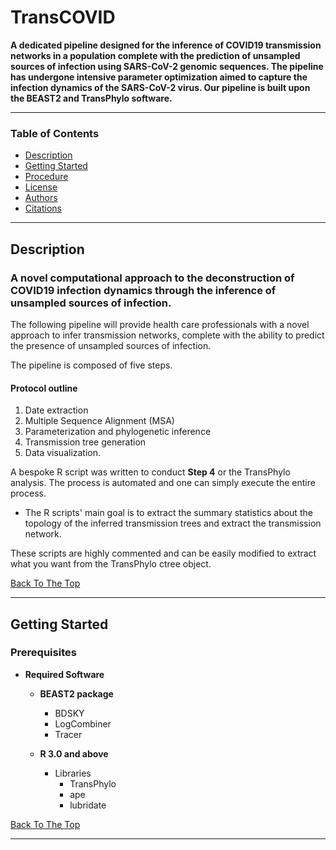 # TransCOVID

**A dedicated pipeline designed for the inference of COVID19 transmission networks in a population complete with the prediction of unsampled sources of infection using SARS-CoV-2 genomic sequences. The pipeline has undergone intensive parameter optimization aimed to capture the infection dynamics of the SARS-CoV-2 virus. Our pipeline is built upon the BEAST2 and TransPhylo software.**

---

### Table of Contents

- [Description](#description)
- [Getting Started](#getting-started)
- [Procedure](#procedure)
- [License](#license)
- [Authors](#author-info)
- [Citations](#citations)
---

## Description

### A novel computational approach to the deconstruction of COVID19 infection dynamics through the inference of unsampled sources of infection.

The following pipeline will provide health care professionals with a novel approach to infer transmission networks, complete with the ability to predict the presence of unsampled sources of infection. 

The pipeline is composed of five steps.

#### Protocol outline

1. Date extraction
2. Multiple Sequence Alignment (MSA)
3. Parameterization and phylogenetic inference 
4. Transmission tree generation
5. Data visualization. 

A bespoke R script  was written to conduct **Step 4** or the TransPhylo analysis. The process is automated and one can simply execute the entire process.

- The R scripts' main goal is to extract the summary statistics about the topology of the inferred transmission trees and extract the transmission network.

These scripts are highly commented and can be easily modified to extract what you want from the TransPhylo ctree object.

[Back To The Top](#table-of-contents)

---

## Getting Started

### Prerequisites
- **Required Software**

  - **BEAST2 package**
    - BDSKY
    - LogCombiner
    - Tracer
    
  - **R 3.0 and above**
    - Libraries 
      - TransPhylo
      - ape
      - lubridate

[Back To The Top](#table-of-contents)

---
